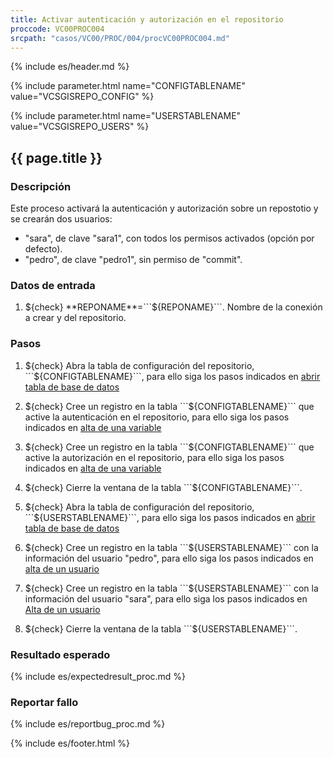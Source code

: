 ```yaml
---
title: Activar autenticación y autorización en el repositorio
proccode: VC00PROC004
srcpath: "casos/VC00/PROC/004/procVC00PROC004.md"
---
```


{% include es/header.md %}

{% include parameter.html name="CONFIGTABLENAME" value="VCSGISREPO_CONFIG" %}

{% include parameter.html name="USERSTABLENAME" value="VCSGISREPO_USERS" %}


## {{ page.title }}

### Descripción

Este proceso activará la autenticación y autorización sobre un repostotio y se crearán
dos usuarios:
* "sara", de clave "sara1", con todos los permisos activados (opción por defecto).
* "pedro", de clave "pedro1", sin permiso de "commit".

### Datos de entrada

1. ${check} **REPONAME**=```${REPONAME}```. Nombre de la conexión a crear y del repositorio.

### Pasos

1. ${check} Abra la tabla de configuración del repositorio, ```${CONFIGTABLENAME}```, 
   para ello siga los pasos indicados en 
   [abrir tabla de base de datos](../../PROC/011/procVC00PROC011.html?CONNAME=${REPONAME}&TABLENAME=${CONFIGTABLENAME})
    
2. ${check} Cree un registro en la tabla ```${CONFIGTABLENAME}``` que active la autenticación en el repositorio, 
   para ello siga los pasos indicados en 
   [alta de una variable](../../PROC/009/procVC00PROC009.html?VARIABLE=AUTHENTICATION&VALUE=true)

3. ${check} Cree un registro en la tabla ```${CONFIGTABLENAME}``` que active la autorización en el repositorio, 
   para ello siga los pasos indicados en 
   [alta de una variable](../../PROC/009/procVC00PROC009.html?VARIABLE=AUTHORIZATION&VALUE=true)

4. ${check} Cierre la ventana de la tabla ```${CONFIGTABLENAME}```.

5. ${check} Abra la tabla de configuración del repositorio, ```${USERSTABLENAME}```, 
    para ello siga los pasos indicados en 
    [abrir tabla de base de datos](../../PROC/011/procVC00PROC011.html?CONNAME=${REPONAME}&TABLENAME=${USERSTABLENAME})

6. ${check} Cree un registro en la tabla ```${USERSTABLENAME}``` con la información del usuario "pedro", 
   para ello siga los pasos indicados en 
   [alta de un usuario](../../PROC/010/procVC00PROC010.html?NAME=pedro&PASSWORD=pedro1&OPERATIONS=add,entities,update,checkout,history,topologyplans,users)

7. ${check} Cree un registro en la tabla ```${USERSTABLENAME}``` con la información del usuario "sara", 
   para ello siga los pasos indicados en 
   [Alta de un usuario](../../PROC/010/procVC00PROC010.html?NAME=sara&PASSWORD=sara1&OPERATIONS=add,entities,commit,update,checkout,history,topologyplans,users)

8. ${check} Cierre la ventana de la tabla ```${USERSTABLENAME}```.

### Resultado esperado

{% include es/expectedresult_proc.md %}

### Reportar fallo

{% include es/reportbug_proc.md %}

{% include es/footer.html %}
